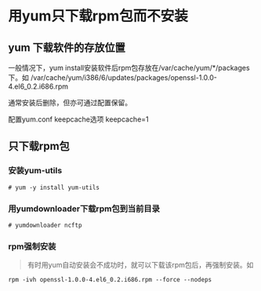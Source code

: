 # 用yum只下载rpm包而不安装

## yum 下载软件的存放位置
一般情况下，yum install安装软件后rpm包存放在/var/cache/yum/*/packages下。如
/var/cache/yum/i386/6/updates/packages/openssl-1.0.0-4.el6_0.2.i686.rpm

通常安装后删除，但亦可通过配置保留。

配置yum.conf
keepcache选项 keepcache=1

## 只下载rpm包

### 安装yum-utils
```
# yum -y install yum-utils
```

### 用yumdownloader下载rpm包到当前目录
```
# yumdownloader ncftp
```

### rpm强制安装
> 有时用yum自动安装会不成功时，就可以下载该rpm包后，再强制安装。如
```
rpm -ivh openssl-1.0.0-4.el6_0.2.i686.rpm --force --nodeps
```
